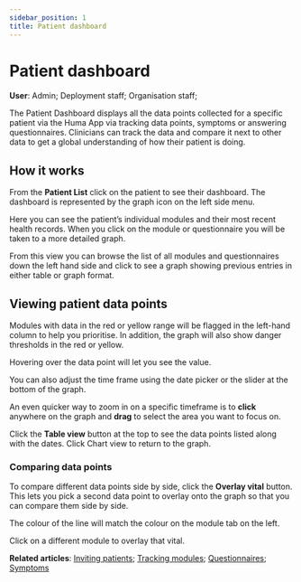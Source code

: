 ```yaml
---
sidebar_position: 1
title: Patient dashboard
---
```

# Patient dashboard
**User**: Admin; Deployment staff; Organisation staff;

The Patient Dashboard displays all the data points collected for a specific patient via the Huma App via tracking data points, symptoms or answering questionnaires. Clinicians can track the data and compare it next to other data to get a global understanding of how their patient is doing.
## How it works​
From the **Patient List** click on the patient to see their dashboard. The dashboard is represented by the graph icon on the left side menu. 

Here you can see the patient’s individual modules and their most recent health records. When you click on the module or questionnaire you will be taken to a more detailed graph.

From this view you can browse the list of all modules and questionnaires down the left hand side and click to see a graph showing previous entries in either table or graph format.

## Viewing patient data points 
Modules with data in the red or yellow range will be flagged in the left-hand column to help you prioritise. In addition, the graph will also show danger thresholds in the red or yellow.

Hovering over the data point will let you see the value. 

You can also adjust the time frame using the date picker or the slider at the bottom of the graph.

An even quicker way to zoom in on a specific timeframe is to **click** anywhere on the graph and **drag** to select the area you want to focus on.

Click the **Table view** button at the top to see the data points listed along with the dates. Click Chart view to return to the graph.

### Comparing data points
To compare different data points side by side, click the **Overlay vital** button. This lets you pick a second data point to overlay onto the graph so that you can compare them side by side. 

The colour of the line will match the colour on the module tab on the left.

Click on a different module to overlay that vital.

**Related articles**: [Inviting patients](https://github.com/huma-engineering/huma-docs/blob/6a4b3cd6f400d779dbfdf7846a86270a8f3d3f50/data-collection/Clinician%20Portal/Roles%20and%20Permissions/Inviting%20patients.md); [Tracking modules](https://github.com/huma-engineering/huma-docs/blob/26b5442079c3db8d4e5f370aaf45142e93a09a3e/data-collection/Admin%20Portal/Managing%20Deployments/Configuring%20the%20content/Tracking%20modules.md); [Questionnaires](https://github.com/huma-engineering/huma-docs/blob/1b9c2659b4f92e667f1d65a7dc75ed914643775c/data-collection/Clinician%20Portal/Managing%20Health%20Data/Questionniares.md); [Symptoms](https://github.com/huma-engineering/huma-docs/blob/1b9c2659b4f92e667f1d65a7dc75ed914643775c/data-collection/Clinician%20Portal/Managing%20Health%20Data/Symptoms.md)  
